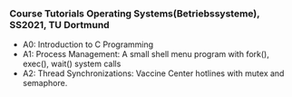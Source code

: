 ### Course Tutorials Operating Systems(Betriebssysteme), SS2021, TU Dortmund
* A0: Introduction to C Programming
* A1: Process Management: A small shell menu program with fork(), exec(), wait() system calls
* A2: Thread Synchronizations: Vaccine Center hotlines with mutex and semaphore.

